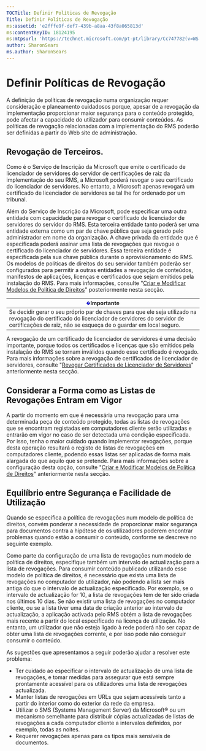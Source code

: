 ```yaml
---
TOCTitle: Definir Políticas de Revogação
Title: Definir Políticas de Revogação
ms:assetid: 'e2fffe9f-def7-439b-a8aa-43f8a065813d'
ms:contentKeyID: 18124195
ms:mtpsurl: 'https://technet.microsoft.com/pt-pt/library/Cc747782(v=WS.10)'
author: SharonSears
ms.author: SharonSears
---
```


Definir Políticas de Revogação
==============================

A definição de políticas de revogação numa organização requer consideração e planeamento cuidadosos porque, apesar de a revogação da implementação proporcionar maior segurança para o conteúdo protegido, pode afectar a capacidade do utilizador para consumir conteúdos. As políticas de revogação relacionadas com a implementação do RMS poderão ser definidas a partir do Web site de administração.

Revogação de Terceiros.
-----------------------

Como é o Serviço de Inscrição da Microsoft que emite o certificado de licenciador de servidores do servidor de certificações de raiz da implementação do seu RMS, a Microsoft poderá revogar o seu certificado do licenciador de servidores. No entanto, a Microsoft apenas revogará um certificado de licenciador de servidores se tal lhe for ordenado por um tribunal.

Além do Serviço de Inscrição da Microsoft, pode especificar uma outra entidade com capacidade para revogar o certificado de licenciador de servidores do servidor do RMS. Esta terceira entidade tanto poderá ser uma entidade externa como um par de chave pública que seja gerado pelo administrador em nome da organização. A chave privada da entidade que é especificada poderá assinar uma lista de revogações que revogue o certificado do licenciador de servidores. Essa terceira entidade é especificada pela sua chave pública durante o aprovisionamento do RMS. Os modelos de políticas de direitos do seu servidor também poderão ser configurados para permitir a outras entidades a revogação de conteúdos, manifestos de aplicações, licenças e certificados que sejam emitidos pela instalação do RMS. Para mais informações, consulte "[Criar e Modificar Modelos de Política de Direitos](https://technet.microsoft.com/6014176f-ef71-4d29-b3e3-da129c18563d)" posteriormente nesta secção.

| ![](/security-updates/images/Cc747782.Important(WS.10).gif)Importante                                                                                                                                     |
|----------------------------------------------------------------------------------------------------------------------------------------------------------------------------------------------------------------------|
| Se decidir gerar o seu próprio par de chaves para que ele seja utilizado na revogação do certificado do licenciador de servidores do servidor de certificações de raiz, não se esqueça de o guardar em local seguro. |

A revogação de um certificado de licenciador de servidores é uma decisão importante, porque todos os certificados e licenças que são emitidos pela instalação do RMS se tornam inválidos quando esse certificado é revogado. Para mais informações sobre a revogação de certificados de licenciador de servidores, consulte "[Revogar Certificados de Licenciador de Servidores](https://technet.microsoft.com/8020861d-d196-4431-8282-044675ef5616)" anteriormente nesta secção.

Considerar a Forma como as Listas de Revogações Entram em Vigor
---------------------------------------------------------------

A partir do momento em que é necessária uma revogação para uma determinada peça de conteúdo protegido, todas as listas de revogações que se encontram registadas em computadores cliente serão utilizadas e entrarão em vigor no caso de ser detectada uma condição especificada. Por isso, tenha o maior cuidado quando implementar revogações, porque desta operação resultará o registo de listas de revogações em computadores cliente, podendo essas listas ser aplicadas de forma mais alargada do que aquilo que se pretende. Para mais informações sobre a configuração desta opção, consulte "[Criar e Modificar Modelos de Política de Direitos](https://technet.microsoft.com/6014176f-ef71-4d29-b3e3-da129c18563d)" anteriormente nesta secção.

Equilíbrio entre Segurança e Facilidade de Utilização
-----------------------------------------------------

Quando se especifica a política de revogações num modelo de política de direitos, convém ponderar a necessidade de proporcionar maior segurança para documentos contra a hipótese de os utilizadores poderem encontrar problemas quando estão a consumir o conteúdo, conforme se descreve no seguinte exemplo.

Como parte da configuração de uma lista de revogações num modelo de política de direitos, especifique também um intervalo de actualização para a lista de revogações. Para consumir conteúdo publicado utilizando esse modelo de política de direitos, é necessário que exista uma lista de revogações no computador do utilizador, não podendo a lista ser mais antiga do que o intervalo de actualização especificado. Por exemplo, se o intervalo de actualização for 10, a lista de revogações tem de ter sido criada nos últimos 10 dias. Se não existir uma lista de revogações no computador cliente, ou se a lista tiver uma data de criação anterior ao intervalo de actualização, a aplicação activada pelo RMS obtém a lista de revogações mais recente a partir do local especificado na licença de utilização. No entanto, um utilizador que não esteja ligado à rede poderá não ser capaz de obter uma lista de revogações corrente, e por isso pode não conseguir consumir o conteúdo.

As sugestões que apresentamos a seguir poderão ajudar a resolver este problema:

-   Ter cuidado ao especificar o intervalo de actualização de uma lista de revogações, e tomar medidas para assegurar que está sempre prontamente acessível para os utilizadores uma lista de revogações actualizada.
-   Manter listas de revogações em URLs que sejam acessíveis tanto a partir do interior como do exterior da rede da empresa.
-   Utilizar o SMS (Systems Management Server) da Microsoft® ou um mecanismo semelhante para distribuir cópias actualizadas de listas de revogações a cada computador cliente a intervalos definidos, por exemplo, todas as noites.
-   Requerer revogações apenas para os tipos mais sensíveis de documentos.
